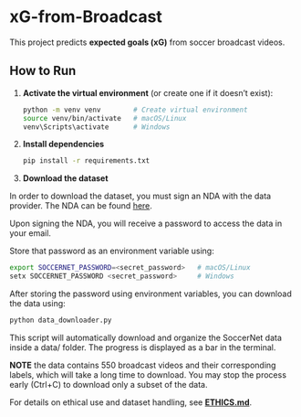 # xG-from-Broadcast

This project predicts **expected goals (xG)** from soccer broadcast videos.

## How to Run

1. **Activate the virtual environment** (or create one if it doesn’t exist):
   ```bash
   python -m venv venv        # Create virtual environment
   source venv/bin/activate   # macOS/Linux
   venv\Scripts\activate      # Windows
    ```
2. **Install dependencies**
    ```bash
    pip install -r requirements.txt
    ```

3. **Download the dataset**

In order to download the dataset, you must sign an NDA with the data provider. The NDA can be found [here](https://docs.google.com/forms/d/e/1FAIpQLSfYFqjZNm4IgwGnyJXDPk2Ko_lZcbVtYX73w5lf6din5nxfmA/viewform).

Upon signing the NDA, you will receive a password to access the data in your email. 

Store that password as an environment variable using:
```bash
export SOCCERNET_PASSWORD=<secret_password>   # macOS/Linux
setx SOCCERNET_PASSWORD <secret_password>     # Windows
```


After storing the password using environment variables, you can download the data using: 
```bash
python data_downloader.py
```

This script will automatically download and organize the SoccerNet data inside a data/ folder. The progress is displayed as a bar in the terminal.


**NOTE** the data contains 550 broadcast videos and their corresponding labels, which will take a long time to download. You may stop the process early (Ctrl+C) to download only a subset of the data. 


For details on ethical use and dataset handling, see [**ETHICS.md**](ETHICS.md).
